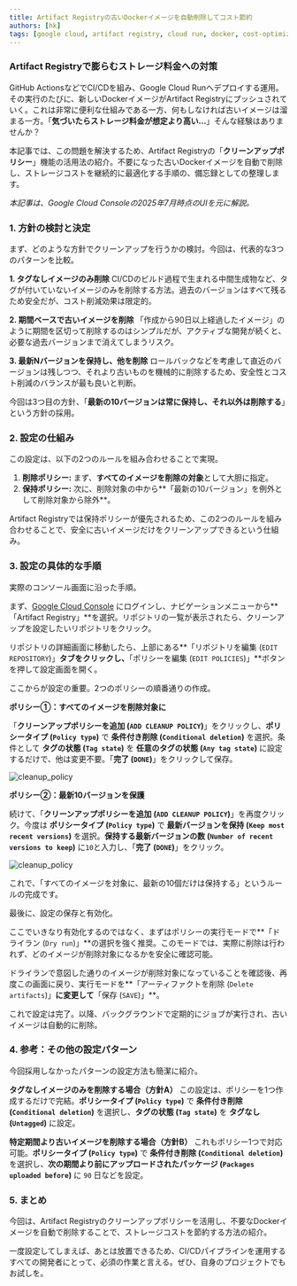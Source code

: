 ```yaml
---
title: Artifact Registryの古いDockerイメージを自動削除してコスト節約
authors: [hk]
tags: [google cloud, artifact registry, cloud run, docker, cost-optimization]
---
```


### Artifact Registryで膨らむストレージ料金への対策

GitHub ActionsなどでCI/CDを組み、Google Cloud Runへデプロイする運用。その実行のたびに、新しいDockerイメージがArtifact Registryにプッシュされていく。これは非常に便利な仕組みである一方、何もしなければ古いイメージは溜まる一方。「**気づいたらストレージ料金が想定より高い…**」そんな経験はありませんか？

本記事では、この問題を解決するため、Artifact Registryの「**クリーンアップポリシー**」機能の活用法の紹介。不要になった古いDockerイメージを自動で削除し、ストレージコストを継続的に最適化する手順の、備忘録としての整理します。

*本記事は、Google Cloud Consoleの2025年7月時点のUIを元に解説。*

<!-- truncate -->

### 1. 方針の検討と決定

まず、どのような方針でクリーンアップを行うかの検討。今回は、代表的な3つのパターンを比較。

**1. タグなしイメージのみ削除**
CI/CDのビルド過程で生まれる中間生成物など、タグが付いていないイメージのみを削除する方法。過去のバージョンはすべて残るため安全だが、コスト削減効果は限定的。

**2. 期間ベースで古いイメージを削除**
「作成から90日以上経過したイメージ」のように期間を区切って削除するのはシンプルだが、アクティブな開発が続くと、必要な過去バージョンまで消えてしまうリスク。

**3. 最新Nバージョンを保持し、他を削除**
ロールバックなどを考慮して直近のバージョンは残しつつ、それより古いものを機械的に削除するため、安全性とコスト削減のバランスが最も良いと判断。

今回は3つ目の方針、「**最新の10バージョンは常に保持し、それ以外は削除する**」という方針の採用。

### 2. 設定の仕組み

この設定は、以下の2つのルールを組み合わせることで実現。

1.  **削除ポリシー:** まず、**すべてのイメージを削除の対象**として大胆に指定。
2.  **保持ポリシー:** 次に、削除対象の中から**「最新の10バージョン」を例外として削除対象から除外**。

Artifact Registryでは保持ポリシーが優先されるため、この2つのルールを組み合わせることで、安全に古いイメージだけをクリーンアップできるという仕組み。

### 3. 設定の具体的な手順

実際のコンソール画面に沿った手順。

まず、[Google Cloud Console](https://console.cloud.google.com/) にログインし、ナビゲーションメニューから**「Artifact Registry」**を選択。リポジトリの一覧が表示されたら、クリーンアップを設定したいリポジトリをクリック。

リポジトリの詳細画面に移動したら、上部にある**「リポジトリを編集 (`EDIT REPOSITORY`)」**タブをクリックし、**「ポリシーを編集 (`EDIT POLICIES`)」**ボタンを押して設定画面を開く。


ここからが設定の重要。2つのポリシーの順番通りの作成。

**ポリシー①：すべてのイメージを削除対象に**

「**クリーンアップポリシーを追加 (`ADD CLEANUP POLICY`)**」をクリックし、**ポリシータイプ (`Policy type`)** で **条件付き削除 (`Conditional deletion`)** を選択。条件として **タグの状態 (`Tag state`)** を **任意のタグの状態 (`Any tag state`)** に設定するだけで、他は変更不要。「**完了 (`DONE`)**」をクリックして保存。

![cleanup_policy](/img/cleanup_policy_1.png)


**ポリシー②：最新10バージョンを保護**

続けて、「**クリーンアップポリシーを追加 (`ADD CLEANUP POLICY`)**」を再度クリック。今度は **ポリシータイプ (`Policy type`)** で **最新バージョンを保持 (`Keep most recent versions`)** を選択。**保持する最新バージョンの数 (`Number of recent versions to keep`)** に`10`と入力し、「**完了 (`DONE`)**」をクリック。

![cleanup_policy](/img/cleanup_policy_2.png)

これで、「すべてのイメージを対象に、最新の10個だけは保持する」というルールの完成です。

最後に、設定の保存と有効化。

ここでいきなり有効化するのではなく、まずはポリシーの実行モードで**「ドライラン (`Dry run`)」**の選択を強く推奨。このモードでは、実際に削除は行われず、どのイメージが削除対象になるかを安全に確認可能。

ドライランで意図した通りのイメージが削除対象になっていることを確認後、再度この画面に戻り、実行モードを**「アーティファクトを削除 (`Delete artifacts`)」**に変更して**「保存 (`SAVE`)」**。

これで設定は完了。以降、バックグラウンドで定期的にジョブが実行され、古いイメージは自動的に削除。

### 4. 参考：その他の設定パターン

今回採用しなかったパターンの設定方法も簡潔に紹介。

**タグなしイメージのみを削除する場合（方針A）**
この設定は、ポリシーを1つ作成するだけで完結。**ポリシータイプ (`Policy type`)** で **条件付き削除 (`Conditional deletion`)** を選択し、**タグの状態 (`Tag state`)** を **タグなし (`Untagged`)** に設定。

**特定期間より古いイメージを削除する場合（方針B）**
これもポリシー1つで対応可能。**ポリシータイプ (`Policy type`)** で **条件付き削除 (`Conditional deletion`)** を選択し、**次の期間より前にアップロードされたパッケージ (`Packages uploaded before`)** に `90` 日などを設定。

### 5. まとめ

今回は、Artifact Registryのクリーンアップポリシーを活用し、不要なDockerイメージを自動で削除することで、ストレージコストを節約する方法の紹介。

一度設定してしまえば、あとは放置できるため、CI/CDパイプラインを運用するすべての開発者にとって、必須の作業と言える。ぜひ、自身のプロジェクトでもお試しを。
